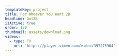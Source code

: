 ```yaml
---
templateKey: project
title: For Whoever You Want 2B
headline: Got2B
isActive: true
order: 150
thumbnail: assets/download.png
videos:
  - type: TV
    url: 'https://player.vimeo.com/video/397275904'
---
```

